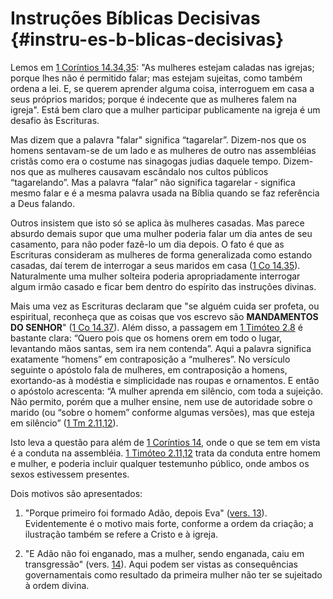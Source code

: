 # Instruções Bíblicas Decisivas {#instru-es-b-blicas-decisivas}

Lemos em [1 Coríntios 14.34,35](http://bibliaonline.com.br/acf/1co/14/34,35): &quot;As mulheres estejam caladas nas igrejas; porque lhes não é permitido falar; mas estejam sujeitas, como também ordena a lei. E, se querem aprender alguma coisa, interroguem em casa a seus próprios maridos; porque é indecente que as mulheres falem na igreja&quot;. Está bem claro que a mulher participar publicamente na igreja é um desafio às Escrituras.

Mas dizem que a palavra &quot;falar&quot; significa “tagarelar”. Dizem-nos que os homens sentavam-se de um lado e as mulheres de outro nas assembléias cristãs como era o costume nas sinagogas judias daquele tempo. Dizem-nos que as mulheres causavam escândalo nos cultos públicos “tagarelando”. Mas a palavra “falar” não significa tagarelar - significa mesmo falar e é a mesma palavra usada na Bíblia quando se faz referência a Deus falando.

Outros insistem que isto só se aplica às mulheres casadas. Mas parece absurdo demais supor que uma mulher poderia falar um dia antes de seu casamento, para não poder fazê-lo um dia depois. O fato é que as Escrituras consideram as mulheres de forma generalizada como estando casadas, daí terem de interrogar a seus maridos em casa ([1 Co 14.35](http://bibliaonline.com.br/acf/1co/14/35)). Naturalmente uma mulher solteira poderia apropriadamente interrogar algum irmão casado e ficar bem dentro do espírito das instruções divinas.

Mais uma vez as Escrituras declaram que &quot;se alguém cuida ser profeta, ou espiritual, reconheça que as coisas que vos escrevo são **MANDAMENTOS DO SENHOR**&quot; ([1 Co 14.37](http://bibliaonline.com.br/acf/1co/14/37)). Além disso, a passagem em [1 Timóteo 2.8](http://bibliaonline.com.br/acf/1tm/2/8) é bastante clara: “Quero pois que os homens orem em todo o lugar, levantando mãos santas, sem ira nem contenda”. Aqui a palavra significa exatamente “homens” em contraposição a “mulheres”. No versículo seguinte o apóstolo fala de mulheres, em contraposição a homens, exortando-as à modéstia e simplicidade nas roupas e ornamentos. E então o apóstolo acrescenta: “A mulher aprenda em silêncio, com toda a sujeição. Não permito, porém que a mulher ensine, nem use de autoridade sobre o marido (ou “sobre o homem” conforme algumas versões), mas que esteja em silêncio” ([1 Tm 2.11,12](http://bibliaonline.com.br/acf/1tm/2/11,12)).

Isto leva a questão para além de [1 Coríntios 14](http://bibliaonline.com.br/acf/1co/14), onde o que se tem em vista é a conduta na assembléia. [1 Timóteo 2.11,12](http://bibliaonline.com.br/acf/1tm/2/11,12) trata da conduta entre homem e mulher, e poderia incluir qualquer testemunho público, onde ambos os sexos estivessem presentes.

Dois motivos são apresentados:

1.  &quot;Porque primeiro foi formado Adão, depois Eva&quot; ([vers. 13](http://bibliaonline.com.br/acf/1tm/2/13)). Evidentemente é o motivo mais forte, conforme a ordem da criação; a ilustração também se refere a Cristo e à igreja.

2.  &quot;E Adão não foi enganado, mas a mulher, sendo enganada, caiu em transgressão&quot; (vers. [14](http://bibliaonline.com.br/acf/1tm/2/14)). Aqui podem ser vistas as consequências governamentais como resultado da primeira mulher não ter se sujeitado à ordem divina.